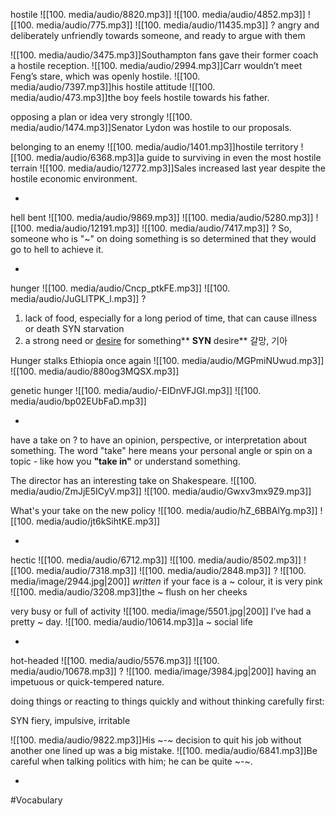 hostile ![[100. media/audio/8820.mp3]] ![[100. media/audio/4852.mp3]] ![[100. media/audio/775.mp3]] ![[100. media/audio/11435.mp3]]
?
angry and deliberately unfriendly towards someone, and ready to argue with them

![[100. media/audio/3475.mp3]]Southampton fans gave their former coach a hostile reception.  ![[100. media/audio/2994.mp3]]Carr wouldn’t meet Feng’s stare, which was openly hostile.  ![[100. media/audio/7397.mp3]]his hostile attitude
![[100. media/audio/473.mp3]]the boy feels hostile towards his father.

opposing a plan or idea very strongly
![[100. media/audio/1474.mp3]]Senator Lydon was hostile to our proposals.

belonging to an enemy
![[100. media/audio/1401.mp3]]hostile territory
![[100. media/audio/6368.mp3]]a guide to surviving in even the most hostile terrain  ![[100. media/audio/12772.mp3]]Sales increased last year despite the hostile economic environment.
<!--SR:!2025-11-04,14,290-->
-

hell bent ![[100. media/audio/9869.mp3]] ![[100. media/audio/5280.mp3]] ![[100. media/audio/12191.mp3]] ![[100. media/audio/7417.mp3]]
?
So, someone who is "~" on doing something is so determined that they would go to hell to achieve it.
<!--SR:!2025-11-02,7,254-->
-

hunger ![[100. media/audio/Cncp_ptkFE.mp3]] ![[100. media/audio/JuGLlTPK_l.mp3]]
?
  1. lack of food, especially for a long period of time, that can cause illness or death SYN starvation
  2. a strong need or [desire](https://www.ldoceonline.com/dictionary/desire) for something** **SYN** desire** 갈망, 기아

  Hunger stalks Ethiopia once again
  ![[100. media/audio/MGPmiNUwud.mp3]] ![[100. media/audio/880og3MQSX.mp3]]

  genetic hunger ![[100. media/audio/-EIDnVFJGI.mp3]] ![[100. media/audio/bp02EUbFaD.mp3]]
<!--SR:!2025-11-15,20,250-->
-

have a take on
?
to have an opinion, perspective, or interpretation about something. The word "take" here means your personal angle or spin on a topic - like how you **"take in"** or understand something.

  The director has an interesting take on Shakespeare.
  ![[100. media/audio/ZmJjE5ICyV.mp3]] ![[100. media/audio/Gwxv3mx9Z9.mp3]]

  What's your take on the new policy
  ![[100. media/audio/hZ_6BBAlYg.mp3]] ![[100. media/audio/jt6kSihtKE.mp3]]
<!--SR:!2025-10-26,9,250-->
-

hectic ![[100. media/audio/6712.mp3]] ![[100. media/audio/8502.mp3]] ![[100. media/audio/7318.mp3]] ![[100. media/audio/2848.mp3]]
?
![[100. media/image/2944.jpg|200]] _written_ if your face is a ~ colour, it is very pink
![[100. media/audio/3208.mp3]]the ~ flush on her cheeks

very busy or full of activity
![[100. media/image/5501.jpg|200]]
I’ve had a pretty ~ day.
![[100. media/audio/10614.mp3]]a ~ social life
<!--SR:!2025-10-27,4,274-->
-

hot-headed ![[100. media/audio/5576.mp3]] ![[100. media/audio/10678.mp3]]
?
![[100. media/image/3984.jpg|200]]
having an impetuous or quick-tempered nature.

doing things or reacting to things quickly and without thinking carefully first:

SYN fiery, impulsive, irritable

![[100. media/audio/9822.mp3]]His ~-~ decision to quit his job without another one lined up was a big mistake.
![[100. media/audio/6841.mp3]]Be careful when talking politics with him; he can be quite ~-~.
<!--SR:!2025-11-07,12,274-->
-

#Vocabulary